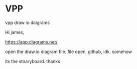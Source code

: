 # VPP
vpp draw io daigrams

Hi james, 

https://app.diagrams.net/


open the draw.io diagram file. file open, github, idk. somehow

its the stoaryboard. thanks
